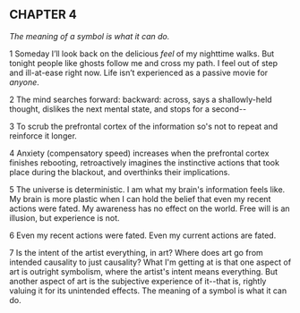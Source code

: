 ## CHAPTER 4
*The meaning of a symbol is what it can do.*

1 Someday I’ll look back on the delicious *feel* of my nighttime walks. But tonight people like ghosts follow me and cross my path. I feel out of step and ill-at-ease right now. Life isn’t experienced as a passive movie for *anyone*. 

2 The mind searches forward: backward: across, says a shallowly-held thought, dislikes the next mental state, and stops for a second--

3 To scrub the prefrontal cortex of the information so's not to repeat and reinforce it longer.

4 Anxiety (compensatory speed) increases when the prefrontal cortex finishes rebooting, retroactively imagines the instinctive actions that took place during the blackout, and overthinks their implications.

5 The universe is deterministic. I am what my brain's information feels like. My brain is more plastic when I can hold the belief that even my recent actions were fated. My awareness has no effect on the world. Free will is an illusion, but experience is not.

6 Even my recent actions were fated. Even my current actions are fated.

7 Is the intent of the artist everything, in art? Where does art go from intended causality to just causality? What I'm getting at is that one aspect of art is outright symbolism, where the artist's intent means everything. But another aspect of art is the subjective experience of it--that is, rightly valuing it for its unintended effects. The meaning of a symbol is what it can do.